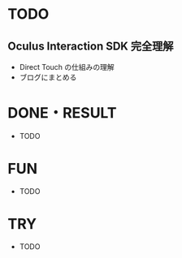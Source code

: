 # TODO

## Oculus Interaction SDK 完全理解

- Direct Touch の仕組みの理解
- ブログにまとめる

# DONE・RESULT

- TODO

# FUN 

- TODO

# TRY

- TODO
